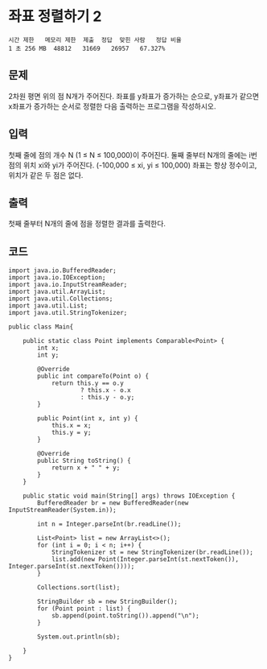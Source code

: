 # 좌표 정렬하기 2 
``` 
시간 제한	메모리 제한	제출	정답	맞힌 사람	정답 비율
1 초	256 MB	48812	31669	26957	67.327%
```
## 문제
2차원 평면 위의 점 N개가 주어진다. 좌표를 y좌표가 증가하는 순으로, y좌표가 같으면 x좌표가 증가하는 순서로 정렬한 다음 출력하는 프로그램을 작성하시오.

## 입력
첫째 줄에 점의 개수 N (1 ≤ N ≤ 100,000)이 주어진다. 둘째 줄부터 N개의 줄에는 i번점의 위치 xi와 yi가 주어진다. (-100,000 ≤ xi, yi ≤ 100,000) 좌표는 항상 정수이고, 위치가 같은 두 점은 없다.

## 출력
첫째 줄부터 N개의 줄에 점을 정렬한 결과를 출력한다.

## 코드
```
import java.io.BufferedReader;
import java.io.IOException;
import java.io.InputStreamReader;
import java.util.ArrayList;
import java.util.Collections;
import java.util.List;
import java.util.StringTokenizer;

public class Main{

    public static class Point implements Comparable<Point> {
        int x;
        int y;

        @Override
        public int compareTo(Point o) {
            return this.y == o.y
                    ? this.x - o.x
                    : this.y - o.y;
        }

        public Point(int x, int y) {
            this.x = x;
            this.y = y;
        }

        @Override
        public String toString() {
            return x + " " + y;
        }
    }

    public static void main(String[] args) throws IOException {
        BufferedReader br = new BufferedReader(new InputStreamReader(System.in));

        int n = Integer.parseInt(br.readLine());

        List<Point> list = new ArrayList<>();
        for (int i = 0; i < n; i++) {
            StringTokenizer st = new StringTokenizer(br.readLine());
            list.add(new Point(Integer.parseInt(st.nextToken()), Integer.parseInt(st.nextToken())));
        }

        Collections.sort(list);

        StringBuilder sb = new StringBuilder();
        for (Point point : list) {
            sb.append(point.toString()).append("\n");
        }

        System.out.println(sb);

    }
}
```
